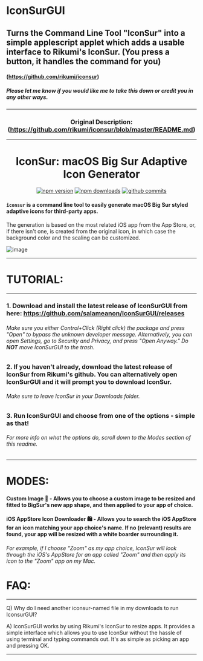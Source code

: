 # IconSurGUI

## Turns the Command Line Tool "IconSur" into a simple applescript applet which adds a usable interface to Rikumi's IconSur. (You press a button, it handles the command for you)

#### (https://github.com/rikumi/iconsur)

##### Please let me know if you would like me to take this down or credit you in any other ways.

<span align="center">


------------------------------------------------------------------
  

### Original Description: (https://github.com/rikumi/iconsur/blob/master/README.md)

------------------------------------------------------------------

# IconSur: macOS Big Sur Adaptive Icon Generator

<a href="https://www.npmjs.com/package/iconsur"><img title="npm version" src="https://badgen.net/npm/v/iconsur" ></a>
<a href="https://www.npmjs.com/package/iconsur"><img title="npm downloads" src="https://badgen.net/npm/dt/iconsur" ></a>
<a href="https://github.com/rikumi/iconsur/commit"><img title="github commits" src="https://badgen.net/github/last-commit/rikumi/iconsur" ></a>

</p>

</span>

#### `iconsur` is a command line tool to easily generate macOS Big Sur styled adaptive icons for third-party apps.

The generation is based on the most related iOS app from the App Store, or, if there isn't one, is created from the original icon, in which case the background color and the scaling can be customized.

![image](https://user-images.githubusercontent.com/5051300/85926574-ebfb9d80-b8d2-11ea-836b-28e38d1f3447.png)

------------------------------------------------------------------

# TUTORIAL:

------------------------------------------------------------------

### 1. Download and install the latest release of IconSurGUI from here: https://github.com/salameanon/IconSurGUI/releases

###### Make sure you either Control+Click (Right click) the package and press "Open" to bypass the unknown developer message. Alternatively, you can open Settings, go to Security and Privacy, and press "Open Anyway." Do **NOT** move IconSurGUI to the trash.

### 2. If you haven't already, download the latest release of IconSur from Rikumi's github. You can alternatively open IconSurGUI and it will prompt you to download IconSur. 

###### Make sure to leave IconSur in your Downloads folder.

### 3. Run IconSurGUI and choose from one of the options - simple as that!

###### For more info on what the options do, scroll down to the *Modes* section of this readme.

------------------------------------------------------------------



# MODES:

#### Custom Image 📁  - Allows you to choose a custom image to be resized and fitted to BigSur's new app shape, and then applied to your app of choice.

#### iOS AppStore Icon Downloader 🛍 - Allows you to search the iOS AppStore for an icon matching your app choice's name. If no (relevant) results are found, your app will be resized with a white boarder surrounding it.
###### For example, if I choose "Zoom" as my app choice, IconSur will look through the iOS's AppStore for an app called "Zoom" and then apply its icon to the "Zoom" app on my Mac.

# FAQ:

------------------------------------------------------------------

Q) Why do I need another iconsur-named file in my downloads to run IconsurGUI?

A) IconSurGUI works by using Rikumi's IconSur to resize apps. It provides a simple interface which allows you to use IconSur without the hassle of using terminal and typing commands out. It's as simple as picking an app and pressing OK.

------------------------------------------------------------------
